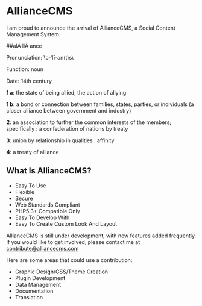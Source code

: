 AllianceCMS
===========

I am proud to announce the arrival of AllianceCMS, a Social Content Management System.

##alÂ·liÂ·ance

Pronunciation: \ə-ˈlī-ən(t)s\

Function: noun

Date: 14th century

**1 a**: the state of being allied; the action of allying

**1 b**: a bond or connection between families, states, parties, or individuals (a closer alliance between government and industry)

**2**: an association to further the common interests of the members; specifically : a confederation of nations by treaty

**3**: union by relationship in qualities : affinity

**4**: a treaty of alliance

<h2>What Is AllianceCMS?</h2>

<ul>
	<li>Easy To Use</li>
	<li>Flexible</li>
	<li>Secure</li>
	<li>Web Standards Compliant</li>
	<li>PHP5.3+ Compatible Only</li>
	<li>Easy To Develop With</li>
	<li>Easy To Create Custom Look And Layout</li>
</ul>

AllianceCMS is still under development, with new features added frequently. If you would like to get involved, please contact me at <a href="mailto:contribute@alliancecms.com">contribute@alliancecms.com</a>

Here are some areas that could use a contribution:

<ul>
	<li>Graphic Design/CSS/Theme Creation</li>
	<li>Plugin Development</li>
	<li>Data Management</li>
	<li>Documentation</li>
	<li>Translation</li>
</ul>